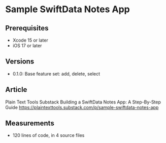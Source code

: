 # Sample SwiftData Notes App

## Prerequisites
- Xcode 15 or later
- iOS 17 or later

## Versions  
- 0.1.0: Base feature set: add, delete, select 

## Article 
Plain Text Tools Substack
Building a SwiftData Notes App: A Step-By-Step Guide
https://plaintexttools.substack.com/p/sample-swiftdata-notes-app

## Measurements 
- 120 lines of code, in 4 source files
